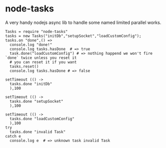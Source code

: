 node-tasks
==========

A very handy nodejs async lib to handle some named limited parallel works. 

```coffee-script
Tasks = require "node-tasks"
tasks = new Tasks("initDb","setupSocket","loadCustomConfig");
tasks.on "done",() => 
  console.log "done!"
  console.log tasks.hasDone  # => true
  task.done("loadCustomConfig") # => nothing happend we won't fire `done` twice unless you reset it
  # you can reset it if you want
  tasks.reset()
  console.log tasks.hasDone # => false
  
setTimeout (() ->
  tasks.done "initDb"
  ),100

setTimeout (() ->
  tasks.done "setupSocket"
  ),100

setTimeout (() ->
  tasks.done "loadCustomConfig"
  ),100
try 
  tasks.done "invalid Task"
catch e
  console.log e  # => unknown task invalid Task

```
